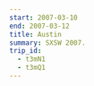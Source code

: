 ```yaml
---
start: 2007-03-10
end: 2007-03-12
title: Austin
summary: SXSW 2007.
trip_id:
  - t3mN1
  - t3mQ1
---
```

